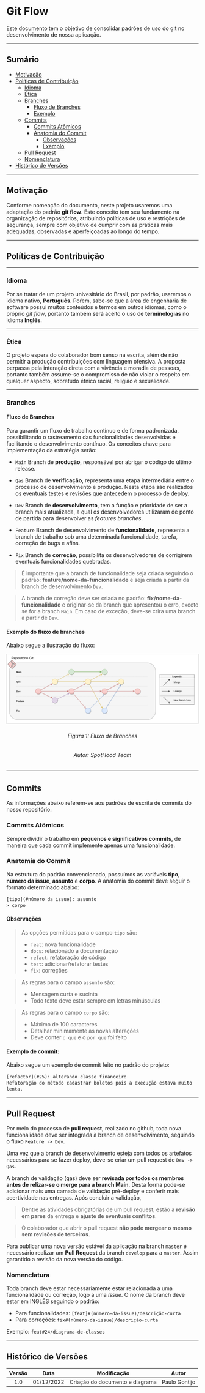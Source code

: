 # Git Flow
Este documento tem o objetivo de consolidar padrões de uso do git no desenvolvimento de nossa aplicação.
***

## Sumário
 - [Motivação](./gitflow.md#motivação)
 - [Políticas de Contribuição](./gitflow.md#políticas-de-contribuição)
   - [Idioma](./gitflow.md#idioma)
   - [Ética](./gitflow.md#ética)
   - [Branches](./gitflow.md#branches)
     - [Fluxo de Branches](./gitflow.md#fluxo-de-branches)
     - [Exemplo](./gitflow.md#exemplo-do-fluxo-de-branches)
   - [Commits](./gitflow.md#commits)
     - [Commits Atômicos](./gitflow.md#commits-atômicos)
     - [Anatomia do Commit](./gitflow.md#anatomia-do-commit)
       - [Observações](./gitflow.md#observações)
       - [Exemplo](./gitflow.md#exemplo-de-commit)
   - [Pull Request](./gitflow.md#pull-request)
   - [Nomenclatura](./gitflow.md#nomenclatura)
 - [Histórico de Versões](./gitflow.md#histórico-de-versões)

***
## Motivação
Conforme nomeação do documento, neste projeto usaremos uma adaptação do padrão **git flow**. Este conceito tem seu fundamento
na organização de repositórios, atribuindo políticas de uso e restrições de segurança, sempre com objetivo de cumprir com
as práticas mais adequadas, observadas e aperfeiçoadas ao longo do tempo.

***
## Políticas de Contribuição
***
### Idioma
Por se tratar de um projeto univesitário do Brasil, por padrão, usaremos o idioma nativo, **Português**. Poŕem, sabe-se
que a área de engenharia de software possui muitos conteúdos e termos em outros idiomas, como o próprio *git flow*, portanto 
também será aceito o uso de **terminologias** no idioma **Inglês**. 

***
### Ética
O projeto espera do colaborador bom senso na escrita, além de não permitir a produção contribuições com linguagem ofensiva.
A proposta perpassa pela interação direta com a vivência e moradia de pessoas, portanto também assume-se o compromisso 
de não violar o respeito em qualquer aspecto, sobretudo étnico racial, religião e sexualidade.

***
### Branches
#### Fluxo de Branches
Para garantir um fluxo de trabalho contínuo e de forma padronizada, possibilitando o rastreamento das funcionalidades
desenvolvidas e facilitando o desenvolvimento contínuo. Os conceitos chave para implementação da estratégia serão:

* `Main`
Branch de **produção**, responsável por abrigar o código do último release. 

* `Qas`
Branch de **verificação**, representa uma etapa intermediária entre o processo de desenvolvimento e produção. Nesta etapa
são realizados os eventuais testes e revisões que antecedem o processo de deploy.

* `Dev`
Branch de **desenvolvimento**, tem a função e prioridade de ser a branch mais atualizada, a qual os desenvolvedores utilizaram
de ponto de partida para desenvolver as *features branches*.

* `Feature`
Branch de desenvolvimento de **funcionalidade**, representa a branch de trabalho sob uma determinada funcionalidade, tarefa, 
correção de bugs e afins.

* `Fix`
Branch de **correção**, possibilita os desenvolvedores de corrigirem eventuais funcionalidades quebradas. 

> É importante que a branch de funcionalidade seja criada seguindo o padrão: **feature/nome-da-funcionalidade** e seja criada a partir da branch de 
desenvolvimento `Dev`.

> A branch de correção deve ser criada no padrão: **fix/nome-da-funcionalidade** e originar-se da branch que apresentou 
> o erro, exceto se for a branch `Main`. Em caso de exceção, deve-se crira uma branch a partir de `Dev`.


#### Exemplo do fluxo de branches
Abaixo segue a ilustração do fluxo:

<center>

![](assets/gitflow/diagrama-gitflow.drawio.png)

</center>
<h6 align="center">Figura 1: Fluxo de Branches<h6/>
<h6 align="center">Autor: SpotHood Team<h6/>

***
## Commits
As informações abaixo referem-se aos padrões de escrita de commits do nosso repositório:

### Commits Atômicos
Sempre dividir o trabalho em **pequenos e significativos commits**, de maneira que cada commit implemente apenas uma
funcionalidade.

### Anatomia do Commit
Na estrutura do padrão convencionado, possuímos as variáveis **tipo**, **número da issue**, **assunto** e **corpo**.
A anatomia do commit deve seguir o formato determinado abaixo:

```
[tipo](#número da issue): assunto 
> corpo
```

#### Observações
> As opções permitidas para o campo `tipo` são:
> - `feat`: nova funcionalidade
> - `docs`: relacionado a documentação
> - `refact`: refatoração  de código
> - `test`: adicionar/refatorar testes
> - `fix`: correções

> As regras para o campo `assunto` são:
> - Mensagem curta e sucinta
> - Todo texto deve estar sempre em letras minúsculas

> As regras para o campo `corpo` são:
> - Máximo de 100 caracteres
> - Detalhar minimamente as novas alterações
> - Deve conter `o que` e o `por que` foi feito

#### Exemplo de commit:
Abaixo segue um exemplo de commit feito no padrão do projeto:
```git
[refactor](#25): alterando classe financeiro  
Refatoração do método cadastrar boletos pois a execução estava muito lenta. 
```
***
## Pull Request
Por meio do processo de **pull request**, realizado no github, toda nova funcionalidade deve ser integrada à branch de
desenvolvimento, seguindo o fluxo `Feature -> Dev`.

Uma vez que a branch de desenvolvimento esteja com todos os artefatos necessários para se fazer deploy, deve-se criar um
pull request de `Dev -> Qas`.

A branch de validação (qas) deve ser **revisada por todos os membros antes de relizar-se o merge para a branch Main**. 
Desta forma pode-se adicionar mais uma camada de validação pré-deploy e conferir mais acertividade nas entregas. Após 
concluir a validação, 

> Dentre as atividades obrigatórias de um pull request, estão a **revisão em pares** da entrega e **ajuste de eventuais conflitos**. 

> O colaborador que abrir o pull request **não pode mergear o mesmo sem revisões de terceiros**.

Para publicar uma nova versão estável da aplicação na branch `master` é necessário realizar um **Pull Request** da branch `develop` para a `master`. Assim garantido a revisão da nova versão do código.

### Nomenclatura
Toda branch deve estar necessariamente estar relacionada a uma funcionalidade ou correção, logo a uma _Issue_. O nome da branch deve estar em INGLÊS seguindo o padrão:

- Para funcionalidades: `[feat]#(número-da-issue)/descrição-curta`
- Para correções: `fix#(número-da-issue)/descrição-curta`

Exemplo: `feat#24/diagrama-de-classes`

***
## Histórico de Versões

| Versão |    Data    |           Modificação           |                                                    Autor                                                    |
|:------:|:----------:|:-------------------------------:|:-----------------------------------------------------------------------------------------------------------:|
|  1.0   | 01/12/2022 | Criação do documento e diagrama | Paulo Gontijo |
